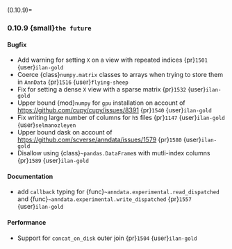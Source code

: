 (0.10.9)=
### 0.10.9 {small}`the future`

#### Bugfix

* Add warning for setting `X` on a view with repeated indices {pr}`1501` {user}`ilan-gold`
* Coerce {class}`numpy.matrix` classes to arrays when trying to store them in `AnnData` {pr}`1516` {user}`flying-sheep`
* Fix for setting a dense `X` view with a sparse matrix {pr}`1532` {user}`ilan-gold`
* Upper bound {mod}`numpy` for `gpu` installation on account of https://github.com/cupy/cupy/issues/8391 {pr}`1540` {user}`ilan-gold`
* Fix writing large number of columns for `h5` files {pr}`1147` {user}`ilan-gold` {user}`selmanozleyen`
* Upper bound dask on account of https://github.com/scverse/anndata/issues/1579 {pr}`1580` {user}`ilan-gold`
* Disallow using {class}`~pandas.DataFrame`s with mutli-index columns {pr}`1589` {user}`ilan-gold`

#### Documentation

* add `callback` typing for {func}`~anndata.experimental.read_dispatched` and {func}`~anndata.experimental.write_dispatched` {pr}`1557` {user}`ilan-gold`

#### Performance

* Support for `concat_on_disk` outer join {pr}`1504` {user}`ilan-gold`
